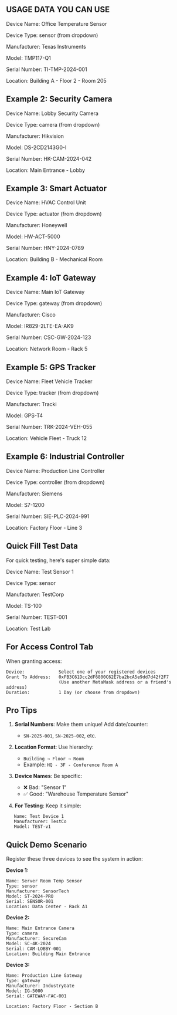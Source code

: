 ## USAGE DATA YOU CAN USE

Device Name:        Office Temperature Sensor

Device Type:        sensor (from dropdown)

Manufacturer:       Texas Instruments

Model:              TMP117-Q1

Serial Number:      TI-TMP-2024-001

Location:           Building A - Floor 2 - Room 205

## Example 2: Security Camera

Device Name:        Lobby Security Camera

Device Type:        camera (from dropdown)

Manufacturer:       Hikvision

Model:              DS-2CD2143G0-I

Serial Number:      HK-CAM-2024-042

Location:           Main Entrance - Lobby

## Example 3: Smart Actuator

Device Name:        HVAC Control Unit

Device Type:        actuator (from dropdown)

Manufacturer:       Honeywell

Model:              HW-ACT-5000

Serial Number:      HNY-2024-0789

Location:           Building B - Mechanical Room

## Example 4: IoT Gateway

Device Name:        Main IoT Gateway

Device Type:        gateway (from dropdown)

Manufacturer:       Cisco

Model:              IR829-2LTE-EA-AK9

Serial Number:      CSC-GW-2024-123

Location:           Network Room - Rack 5

## Example 5: GPS Tracker
Device Name:        Fleet Vehicle Tracker

Device Type:        tracker (from dropdown)

Manufacturer:       Tracki

Model:              GPS-T4

Serial Number:      TRK-2024-VEH-055

Location:           Vehicle Fleet - Truck 12

## Example 6: Industrial Controller

Device Name:        Production Line Controller

Device Type:        controller (from dropdown)

Manufacturer:       Siemens

Model:              S7-1200

Serial Number:      SIE-PLC-2024-991

Location:           Factory Floor - Line 3

##  Quick Fill Test Data

For quick testing, here's super simple data:

Device Name:        Test Sensor 1

Device Type:        sensor

Manufacturer:       TestCorp

Model:              TS-100

Serial Number:      TEST-001

Location:           Test Lab

## For Access Control Tab

When granting access:
```
Device:             Select one of your registered devices
Grant To Address:   0xFB3C61Dcc2dF6800C62E7ba2bcA5e9dd7d42f2F7
                    (Use another MetaMask address or a friend's address)
Duration:           1 Day (or choose from dropdown)
```

## Pro Tips

1. **Serial Numbers**: Make them unique! Add date/counter:
   - `SN-2025-001`, `SN-2025-002`, etc.

2. **Location Format**: Use hierarchy:
   - `Building → Floor → Room`
   - Example: `HQ - 3F - Conference Room A`

3. **Device Names**: Be specific:
   - ❌ Bad: "Sensor 1"
   - ✅ Good: "Warehouse Temperature Sensor"

4. **For Testing**: Keep it simple:
```
   Name: Test Device 1
   Manufacturer: TestCo
   Model: TEST-v1
```

## Quick Demo Scenario

Register these three devices to see the system in action:

**Device 1:**
```
Name: Server Room Temp Sensor
Type: sensor
Manufacturer: SensorTech
Model: ST-2024-PRO
Serial: SENSOR-001
Location: Data Center - Rack A1
```

**Device 2:**
```
Name: Main Entrance Camera
Type: camera  
Manufacturer: SecureCam
Model: SC-4K-2024
Serial: CAM-LOBBY-001
Location: Building Main Entrance
```

**Device 3:**
```
Name: Production Line Gateway
Type: gateway
Manufacturer: IndustryGate
Model: IG-5000
Serial: GATEWAY-FAC-001

Location: Factory Floor - Section B
